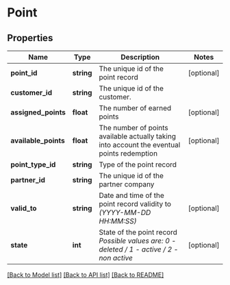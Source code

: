 # Point

## Properties
Name | Type | Description | Notes
------------ | ------------- | ------------- | -------------
**point_id** | **string** | The unique id of the point record | [optional] 
**customer_id** | **string** | The unique id of the customer. | 
**assigned_points** | **float** | The number of earned points | [optional] 
**available_points** | **float** | The number of points available actually taking into account the eventual points redemption | [optional] 
**point_type_id** | **string** | Type of the point record | 
**partner_id** | **string** | The unique id of the partner company | 
**valid_to** | **string** | Date and time of the point record validity to *(YYYY-MM-DD HH:MM:SS)* | [optional] 
**state** | **int** | State of the point record *Possible values are: 0 - deleted / 1 - active / 2 - non active* | [optional] 

[[Back to Model list]](../../README.md#documentation-for-models) [[Back to API list]](../../README.md#documentation-for-api-endpoints) [[Back to README]](../../README.md)

